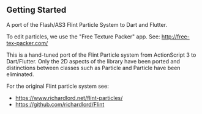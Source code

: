 ## Getting Started
A port of the Flash/AS3 Flint Particle System to Dart and Flutter.

To edit particles, we use the "Free Texture Packer" app. See: http://free-tex-packer.com/

This is a hand-tuned port of the Flint Particle system from ActionScript 3 to Dart/Flutter.
Only the 2D aspects of the library have been ported and distinctions between classes such as Particle
and Particle have been eliminated.

For the original Flint particle system see:

- https://www.richardlord.net/flint-particles/
- https://github.com/richardlord/Flint
